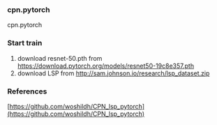 ### cpn.pytorch
cpn.pytorch

### Start train
1. download resnet-50.pth from https://download.pytorch.org/models/resnet50-19c8e357.pth
2. download LSP from http://sam.johnson.io/research/lsp_dataset.zip

### References  
[https://github.com/woshildh/CPN_lsp_pytorch](https://github.com/woshildh/CPN_lsp_pytorch)
